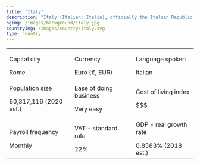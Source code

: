 ```yaml
---
title: "Italy"
description: "Italy (Italian: Italia), officially the Italian Republic (Italian: Repubblica Italiana), is a country consisting of a peninsula delimited by the Alps and surrounded by several islands. Italy is located in south-central Europe, and it is also considered a part of western Europe. Italy is considered to be one of the world's most culturally and economically advanced countries, with the world's eighth-largest economy by nominal GDP (third in the European Union), sixth-largest national wealth and third-largest central bank gold reserve. It ranks very highly in life expectancy, quality of life, healthcare,and education."
bgimg: /images/background/italy.jpg
countryImg: /images/country/italy.svg
type: country
---
```


<div class='section'>
<div class='small table-wrapper'>

|                                               |                                        |                                                   |
| --------------------------------------------- | -------------------------------------- | ------------------------------------------------- |
| <p>Capital city</p>Rome                       | <p>Currency</p>Euro (€, EUR)           | <p>Language spoken</p>Italian                     |
| <p> Population size</p>60,317,116 (2020 est.) | <p>Ease of doing business</p>Very easy | <p>Cost of living index</p>$$$                    |
| <p>Payroll frequency</p>Monthly               | <p>VAT - standard rate</p>22%          | <p >GDP - real growth rate</p>0.8583% (2018 est.) |

</div>
</div>
